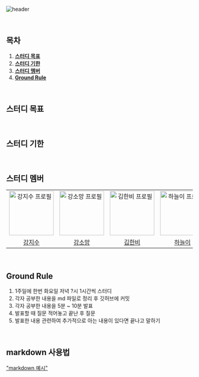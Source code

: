 ![header](https://capsule-render.vercel.app/api?type=Cylinder&color=gradient&section=header&text=week-we-learn&fontSize=40&animation=fadeIn)

<br/>

## 목차

1. [**스터디 목표**](#1)
2. [**스터디 기한**](#2)
3. [**스터디 멤버**](#3)
4. [**Ground Rule**](#4)

<br/>
<div id="1"></div>

## 스터디 목표

<br/>
<div id="2"></div>

## 스터디 기한  

<br/>
<div id="3"></div>

## 스터디 멤버 
<div align="center">
  <table>
    <tr>
      <td align="center">
        <a href="https://github.com/kang-jisu">
          <img src="https://avatars.githubusercontent.com/u/37580216?v=4" alt="강지수 프로필" width=120 height=120 />
        </a>
      </td>
      <td align="center">
        <a href="https://github.com/Somang-Kang">
          <img src="https://avatars.githubusercontent.com/u/77764316?v=4" alt="강소망 프로필" width=120 height=120 />
        </a>
      </td>
      <td align="center">
        <a href="https://github.com/hanbi97">
          <img src="https://avatars.githubusercontent.com/u/36736904?v=4" alt="김한비 프로필" width=120 height=120 />
        </a>
      </td>
      <td align="center">
        <a href="https://github.com/NEULiee">
          <img src="https://avatars.githubusercontent.com/u/39167842?v=4" alt="하늘이 프로필" width=120 height=120 />
        </a>
      </td>
    </tr>
    <tr>
      <td align="center">
        <a href="https://github.com/kang-jisu">
          강지수
        </a>
      </td>
      <td align="center">
        <a href="https://github.com/Somang-Kang">
          강소망
        </a>
      </td>
      <td align="center">
        <a href="https://github.com/hanbi97">
          김한비
        </a>
      </td>
      <td align="center">
        <a href="https://github.com/NEULiee">
          하늘이
        </a>
      </td>
    </tr>
  </table>
</div>

<br/>
<div id="4"></div>

## Ground Rule
1. 1주일에 한번 화요일 저녁 ?시 1시간씩 스터디
2. 각자 공부한 내용을 md 파일로 정리 후 깃허브에 커밋
3. 각자 공부한 내용을 5분 ~ 10분 발표
4. 발표할 때 질문 적어놓고 끝난 후 질문
5. 발표한 내용 관련하여 추가적으로 아는 내용이 있다면 끝나고 말하기

<br/>
<div id="5"></div>

## markdown 사용법
["markdown 예시"](https://github.com/week-we-learn/week-we-learn/blob/main/markdown.md)
